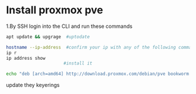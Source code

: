 # Install proxmox pve

1.By SSH login into the CLI and run these commands

```bash
apt update && upgrage  #uptodate

hostname --ip-address  #confirm your ip with any of the following commands
ip r
ip address show
                      #install it 

echo "deb [arch=amd64] http://download.proxmox.com/debian/pve bookworm pve-no-subscription" > /etc/apt/sources.list.d/pve-install-repo.list
```
update they keyerings

```bash
